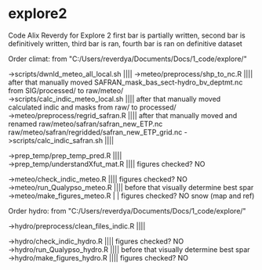 # explore2
Code Alix Reverdy for Explore 2
first bar is partially written, second bar is definitively written, third bar is ran, fourth bar is ran on definitive dataset



Order climat:
from "C:/Users/reverdya/Documents/Docs/1_code/explore/"

->scripts/dwnld_meteo_all_local.sh			||||
->meteo/preprocess/shp_to_nc.R				||||	after that manually moved SAFRAN_mask_bas_sect-hydro_bv_deptmt.nc from SIG/processed/ to raw/meteo/							
->scripts/calc_indic_meteo_local.sh			||||	after that manually moved calculated indic and masks from raw/ to processed/														
->meteo/preprocess/regrid_safran.R			||||	after that manually moved and renamed raw/meteo/safran/safran_new_ETP.nc raw/meteo/safran/regridded/safran_new_ETP_grid.nc
->scripts/calc_indic_safran.sh				||||																				

->prep_temp/prep_temp_pred.R				||||																				
->prep_temp/understandXfut_mat.R			||||	figures checked? NO

->meteo/check_indic_meteo.R				||||	figures checked? NO																	
->meteo/run_Qualypso_meteo.R				||||	before that visually determine best spar														
->meteo/make_figures_meteo.R				| |	figures checked? NO																	snow (map and ref) 



Order hydro:
from "C:/Users/reverdya/Documents/Docs/1_code/explore/"

->hydro/preprocess/clean_files_indic.R			||||																				

->hydro/check_indic_hydro.R				||||	figures checked? NO																	
->hydro/run_Qualypso_hydro.R				||||	before that visually determine best spar									
->hydro/make_figures_hydro.R				||||	figures checked? NO